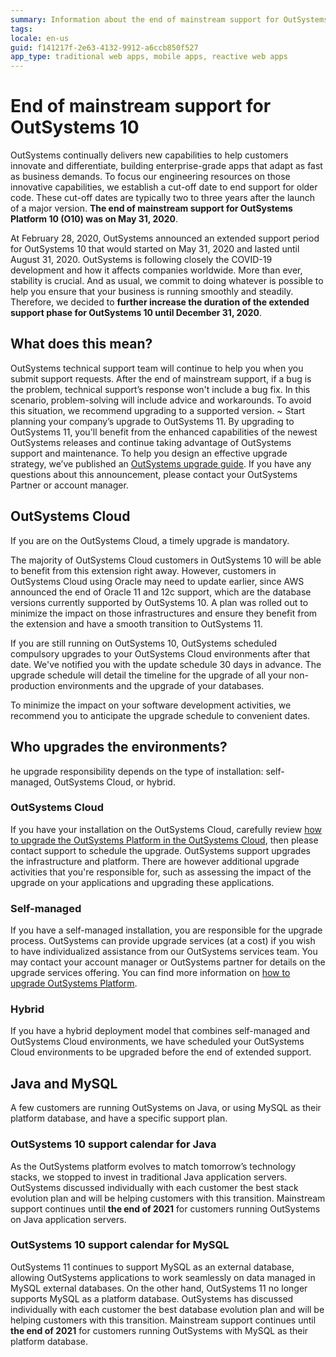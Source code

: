 ```yaml
---
summary: Information about the end of mainstream support for OutSystems 10. Check the calendar and the recommended actions.
tags:
locale: en-us
guid: f141217f-2e63-4132-9912-a6ccb850f527
app_type: traditional web apps, mobile apps, reactive web apps
---
```


# End of mainstream support for OutSystems 10

OutSystems continually delivers new capabilities to help customers innovate and differentiate, building enterprise-grade apps that adapt as fast as business demands. To focus our engineering resources on those innovative capabilities, we establish a cut-off date to end support for older code. These cut-off dates are typically two to three years after the launch of a major version. **The end of mainstream support for OutSystems Platform 10 (O10) was on May 31, 2020**.

At February 28, 2020, OutSystems announced an extended support period for OutSystems 10 that would started on May 31, 2020 and lasted until August 31, 2020. OutSystems is following closely the COVID-19 development and how it affects companies worldwide. More than ever, stability is crucial. And as usual, we commit to doing whatever is possible to help you ensure that your business is running smoothly and steadily. Therefore, we decided to **further increase the duration of the extended support phase for OutSystems 10 until December 31, 2020**.

## What does this mean?

OutSystems technical support team will continue to help you when you submit support requests. After the end of mainstream support, if a bug is the problem, technical support’s response won't include a bug fix. In this scenario, problem-solving will include advice and workarounds. To avoid this situation, we recommend upgrading to a supported version.
~
Start planning your company’s upgrade to OutSystems 11. By upgrading to OutSystems 11, you'll benefit from the enhanced capabilities of the newest OutSystems releases and continue taking advantage of OutSystems support and maintenance. To help you design an effective upgrade strategy, we’ve published an [OutSystems upgrade guide](https://success.outsystems.com/Support/Enterprise_Customers/Upgrading/01_Upgrade_OutSystems_Platform). If you have any questions about this announcement, please contact your OutSystems Partner or account manager.

## OutSystems Cloud

If you are on the OutSystems Cloud, a timely upgrade is mandatory. 

The majority of OutSystems Cloud customers in OutSystems 10 will be able to benefit from this extension right away. However, customers in OutSystems Cloud using Oracle may need to update earlier, since AWS announced the end of Oracle 11 and 12c support, which are the database versions currently supported by OutSystems 10. A plan was rolled out to minimize the impact on those infrastructures and ensure  they benefit from the extension and have a smooth transition to OutSystems 11.

If you are still running on OutSystems 10, OutSystems scheduled compulsory upgrades to your OutSystems Cloud environments after that date. We've notified you with the update schedule 30 days in advance. The upgrade schedule will detail the timeline for the upgrade of all your non-production environments and the upgrade of your databases.

To minimize the impact on your software development activities, we recommend you to anticipate the upgrade schedule to convenient dates.

## Who upgrades the environments?

he upgrade responsibility depends on the type of installation: self-managed, OutSystems Cloud, or hybrid.

### OutSystems Cloud

If you have your installation on the OutSystems Cloud, carefully review [how to upgrade the OutSystems Platform in the OutSystems Cloud](https://success.outsystems.com/Support/Enterprise_Customers/Upgrading/01_Upgrade_OutSystems_Platform), then please contact support to schedule the upgrade. OutSystems support upgrades the infrastructure and platform. There are however additional upgrade activities that you're responsible for, such as assessing the impact of the upgrade on your applications and upgrading these applications.

### Self-managed

If you have a self-managed installation, you are responsible for the upgrade process. OutSystems can provide upgrade services (at a cost) if you wish to have individualized assistance from our OutSystems services team. You may contact your account manager or OutSystems partner for details on the upgrade services offering. You can find more information on [how to upgrade OutSystems Platform](https://success.outsystems.com/Support/Enterprise_Customers/Upgrading/01_Upgrade_OutSystems_Platform).

### Hybrid

If you have a hybrid deployment model that combines self-managed and OutSystems Cloud environments, we have scheduled your OutSystems  Cloud environments to be upgraded before the end of extended support.


## Java and MySQL

A few customers are running OutSystems on Java, or using MySQL as their platform database, and have a specific support plan.

### OutSystems 10 support calendar for Java 

As the OutSystems platform evolves to match tomorrow’s technology stacks, we stopped to invest in traditional Java application servers.
OutSystems discussed individually with each customer the best stack evolution plan and will be helping customers with this transition. 
Mainstream support continues until **the end of 2021** for customers running OutSystems on Java application servers.

### OutSystems 10 support calendar for MySQL 

OutSystems 11 continues to support MySQL as an external database, allowing OutSystems applications to work seamlessly on data managed in MySQL external databases.
On the other hand, OutSystems 11 no longer supports MySQL as a platform database.
OutSystems has discussed individually with each customer the best database evolution plan and will be helping customers with this transition.
Mainstream support continues until **the end of 2021** for customers running OutSystems with MySQL as their platform database.



